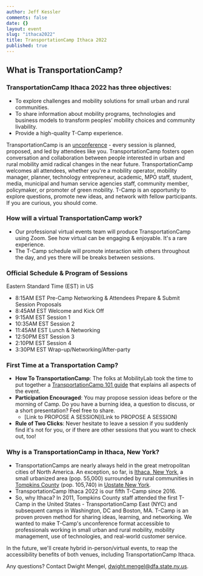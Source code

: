 ```yaml
---
author: Jeff Kessler
comments: false
date: {}
layout: event
slug: "ithaca2022"
title: TransportationCamp Ithaca 2022
published: true
---
```


## What is TransportationCamp?

### TransportationCamp Ithaca 2022 has three objectives:
- To explore challenges and mobility solutions for small urban and rural communities.
- To share information about mobility programs, technologies and business models to transform peoples’ mobility choices and community livability.
- Provide a high-quality T-Camp experience.

TransportationCamp is an [unconference](https://en.wikipedia.org/wiki/Unconference) - every session is planned, proposed, and led by attendees like you.  TransportationCamp fosters open conversation and collaboration between people interested in urban and rural mobility amid radical changes in the near future. TransportationCamp welcomes all attendees, whether you're a mobility operator, mobility manager, planner, technology entrepreneur, academic, MPO staff, student, media, municipal and human service agencies staff, community member, policymaker, or promoter of green mobility.  T-Camp is an opportunity to explore questions, promote new ideas, and network with fellow participants. If you are curious, you should come.

### How will a virtual TransportationCamp work?
- Our professional virtual events team will produce TransportationCamp using Zoom. See how virtual can be engaging & enjoyable. It's a rare experience.
- The T-Camp schedule will promote interaction with others throughout the day, and yes there will be breaks between sessions.

### Official Schedule & Program of Sessions

Eastern Standard Time (EST) in US

- 8:15AM EST Pre-Camp Networking & Attendees Prepare & Submit Session Proposals 
- 8:45AM EST Welcome and Kick Off
- 9:15AM EST Session 1
- 10:35AM EST Session 2
- 11:45AM EST Lunch & Networking
- 12:50PM EST Session 3
- 2:10PM EST Session 4
- 3:30PM EST Wrap-up/Networking/After-party

### First Time at a Transportation Camp?

- **How To TransportationCamp**: The folks at MobilityLab took the time to put together a [TransportationCamp 101 guide](http://transportationcamp.org/2011/02/how-transportationcamp-works-the-essential-guide/) that explains all aspects of the event.
- **Participation Encouraged**: You may propose session ideas before or the morning of Camp. Do you have a burning idea, a question to discuss, or a short presentation? Feel free to share.
  - [Link to PROPOSE A SESSION](Link to PROPOSE A SESSION)
- **Rule of Two Clicks**: Never hesitate to leave a session if you suddenly find it's not for you, or if there are other sessions that you want to check out, too!

### Why is a TransportationCamp in Ithaca, New York?

- TransportationCamps are nearly always held in the great metropolitan cities of North America. An exception, so far, is [Ithaca, New York](https://en.wikipedia.org/wiki/Ithaca,_New_York), a small urbanized area (pop. 55,000) surrounded by rural communities in [Tompkins County](https://tompkinscountyny.gov/) (pop. 105,740) in [Upstate New York](https://en.wikipedia.org/wiki/Upstate_New_York).  
- TransportationCamp Ithaca 2022 is our fifth T-Camp since 2016.
- So, why Ithaca? In 2011,  Tompkins County staff attended the first T-Camp in the United States - TransportationCamp East (NYC) and subsequent camps in Washington, DC and Boston, MA. T-Camp is an proven proven method for sharing ideas, learning, and networking. We wanted to make T-Camp's unconference format accessible to  professionals working in small urban and rural mobility, mobility management, use of technologies, and real-world customer service.


In the future, we'll create hybrid in-person/virtual events, to reap the accessibility benefits of both venues, including TransportationCamp Ithaca.


Any questions? Contact Dwight Mengel, [dwight.mengel@dfa.state.ny.us](mailto:dwight.mengel@dfa.state.ny.us).

